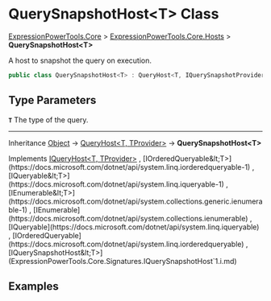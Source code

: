 ﻿# QuerySnapshotHost&lt;T> Class

[ExpressionPowerTools.Core](ExpressionPowerTools.Core.a.md) > [ExpressionPowerTools.Core.Hosts](ExpressionPowerTools.Core.Hosts.n.md) > **QuerySnapshotHost&lt;T>**

A host to snapshot the query on execution.

```csharp
public class QuerySnapshotHost<T> : QueryHost<T, IQuerySnapshotProvider<T>>, IQuerySnapshotHost<T>
```

## Type Parameters

**`T`**
The type of the query.

---

Inheritance [Object](https://docs.microsoft.com/dotnet/api/system.object) → [QueryHost&lt;T, TProvider>](ExpressionPowerTools.Core.Hosts.QueryHost`2.cs.md) → **QuerySnapshotHost&lt;T>**

Implements  [IQueryHost&lt;T, TProvider>](ExpressionPowerTools.Core.Signatures.IQueryHost`2.i.md) ,  [IOrderedQueryable&lt;T>](https://docs.microsoft.com/dotnet/api/system.linq.iorderedqueryable-1) ,  [IQueryable&lt;T>](https://docs.microsoft.com/dotnet/api/system.linq.iqueryable-1) ,  [IEnumerable&lt;T>](https://docs.microsoft.com/dotnet/api/system.collections.generic.ienumerable-1) ,  [IEnumerable](https://docs.microsoft.com/dotnet/api/system.collections.ienumerable) ,  [IQueryable](https://docs.microsoft.com/dotnet/api/system.linq.iqueryable) ,  [IOrderedQueryable](https://docs.microsoft.com/dotnet/api/system.linq.iorderedqueryable) ,  [IQuerySnapshotHost&lt;T>](ExpressionPowerTools.Core.Signatures.IQuerySnapshotHost`1.i.md) 

## Examples

